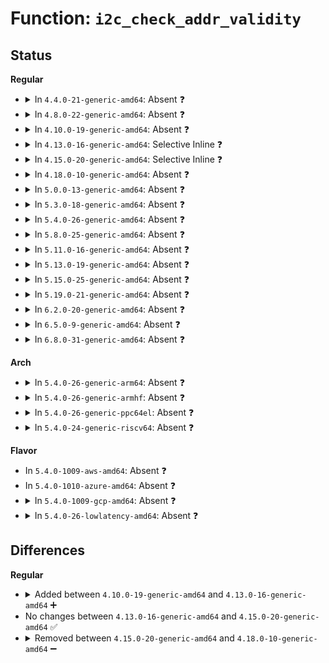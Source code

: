 # Function: <code>i2c_check_addr_validity</code>

## Status
<b>Regular</b>
<ul>
<li>
<details>
<summary>In <code>4.4.0-21-generic-amd64</code>: Absent ❓</summary>

```json
{
  "name": "i2c_check_addr_validity",
  "collision_type": "Unique Static",
  "inline_type": "Full",
  "funcs": [
    {
      "addr": 18446744071585646144,
      "name": "i2c_check_addr_validity",
      "external": false,
      "loc": "drivers/i2c/i2c-core.c:871",
      "file": "drivers/i2c/i2c-core.c",
      "inline": "not declared, inlined",
      "caller_inline": [
        "drivers/i2c/i2c-core.c:i2c_new_device"
      ],
      "caller_func": []
    }
  ],
  "symbols": []
}
```
</details>
</li>
<li>
<details>
<summary>In <code>4.8.0-22-generic-amd64</code>: Absent ❓</summary>

```json
{
  "name": "i2c_check_addr_validity",
  "collision_type": "Unique Static",
  "inline_type": "Full",
  "funcs": [
    {
      "addr": 18446744071586042640,
      "name": "i2c_check_addr_validity",
      "external": false,
      "loc": "drivers/i2c/i2c-core.c:1004",
      "file": "drivers/i2c/i2c-core.c",
      "inline": "not declared, inlined",
      "caller_inline": [
        "drivers/i2c/i2c-core.c:i2c_new_device"
      ],
      "caller_func": []
    }
  ],
  "symbols": []
}
```
</details>
</li>
<li>
<details>
<summary>In <code>4.10.0-19-generic-amd64</code>: Absent ❓</summary>

```json
{
  "name": "i2c_check_addr_validity",
  "collision_type": "Unique Static",
  "inline_type": "Full",
  "funcs": [
    {
      "addr": 18446744071586240144,
      "name": "i2c_check_addr_validity",
      "external": false,
      "loc": "drivers/i2c/i2c-core.c:1141",
      "file": "drivers/i2c/i2c-core.c",
      "inline": "not declared, inlined",
      "caller_inline": [
        "drivers/i2c/i2c-core.c:i2c_new_device"
      ],
      "caller_func": []
    }
  ],
  "symbols": []
}
```
</details>
</li>
<li>
<details>
<summary>In <code>4.13.0-16-generic-amd64</code>: Selective Inline ❓</summary>

```c
int i2c_check_addr_validity(unsigned int addr, short unsigned int flags)
```

```json
{
  "name": "i2c_check_addr_validity",
  "collision_type": "Unique Global",
  "inline_type": "Selective",
  "funcs": [
    {
      "addr": 18446744071586319109,
      "name": "i2c_check_addr_validity",
      "external": true,
      "loc": "drivers/i2c/i2c-core-base.c:543",
      "file": "drivers/i2c/i2c-core-base.c",
      "inline": "not declared, inlined",
      "caller_inline": [
        "drivers/i2c/i2c-core-base.c:i2c_new_device"
      ],
      "caller_func": []
    }
  ],
  "symbols": [
    {
      "addr": 18446744071586323872,
      "name": "i2c_check_addr_validity",
      "section": ".text",
      "bind": "STB_GLOBAL",
      "size": 44
    }
  ]
}
```
</details>
</li>
<li>
<details>
<summary>In <code>4.15.0-20-generic-amd64</code>: Selective Inline ❓</summary>

```c
int i2c_check_addr_validity(unsigned int addr, short unsigned int flags)
```

```json
{
  "name": "i2c_check_addr_validity",
  "collision_type": "Unique Global",
  "inline_type": "Selective",
  "funcs": [
    {
      "addr": 18446744071586782805,
      "name": "i2c_check_addr_validity",
      "external": true,
      "loc": "drivers/i2c/i2c-core-base.c:548",
      "file": "drivers/i2c/i2c-core-base.c",
      "inline": "not declared, inlined",
      "caller_inline": [
        "drivers/i2c/i2c-core-base.c:i2c_new_device"
      ],
      "caller_func": []
    }
  ],
  "symbols": [
    {
      "addr": 18446744071586787792,
      "name": "i2c_check_addr_validity",
      "section": ".text",
      "bind": "STB_GLOBAL",
      "size": 44
    }
  ]
}
```
</details>
</li>
<li>
<details>
<summary>In <code>4.18.0-10-generic-amd64</code>: Absent ❓</summary>

```json
{
  "name": "i2c_check_addr_validity",
  "collision_type": "Unique Static",
  "inline_type": "Full",
  "funcs": [
    {
      "addr": 18446744071587055703,
      "name": "i2c_check_addr_validity",
      "external": false,
      "loc": "drivers/i2c/i2c-core-base.c:529",
      "file": "drivers/i2c/i2c-core-base.c",
      "inline": "not declared, inlined",
      "caller_inline": [
        "drivers/i2c/i2c-core-base.c:i2c_new_device"
      ],
      "caller_func": []
    }
  ],
  "symbols": []
}
```
</details>
</li>
<li>
<details>
<summary>In <code>5.0.0-13-generic-amd64</code>: Absent ❓</summary>

```json
{
  "name": "i2c_check_addr_validity",
  "collision_type": "Unique Static",
  "inline_type": "Full",
  "funcs": [
    {
      "addr": 18446744071587215799,
      "name": "i2c_check_addr_validity",
      "external": false,
      "loc": "drivers/i2c/i2c-core-base.c:541",
      "file": "drivers/i2c/i2c-core-base.c",
      "inline": "not declared, inlined",
      "caller_inline": [
        "drivers/i2c/i2c-core-base.c:i2c_new_device"
      ],
      "caller_func": []
    }
  ],
  "symbols": []
}
```
</details>
</li>
<li>
<details>
<summary>In <code>5.3.0-18-generic-amd64</code>: Absent ❓</summary>

```json
{
  "name": "i2c_check_addr_validity",
  "collision_type": "Unique Static",
  "inline_type": "Full",
  "funcs": [
    {
      "addr": 18446744071587482158,
      "name": "i2c_check_addr_validity",
      "external": false,
      "loc": "drivers/i2c/i2c-core-base.c:539",
      "file": "drivers/i2c/i2c-core-base.c",
      "inline": "not declared, inlined",
      "caller_inline": [
        "drivers/i2c/i2c-core-base.c:i2c_new_client_device"
      ],
      "caller_func": []
    }
  ],
  "symbols": []
}
```
</details>
</li>
<li>
<details>
<summary>In <code>5.4.0-26-generic-amd64</code>: Absent ❓</summary>

```json
{
  "name": "i2c_check_addr_validity",
  "collision_type": "Unique Static",
  "inline_type": "Full",
  "funcs": [
    {
      "addr": 18446744071587685422,
      "name": "i2c_check_addr_validity",
      "external": false,
      "loc": "drivers/i2c/i2c-core-base.c:544",
      "file": "drivers/i2c/i2c-core-base.c",
      "inline": "not declared, inlined",
      "caller_inline": [
        "drivers/i2c/i2c-core-base.c:i2c_new_client_device"
      ],
      "caller_func": []
    }
  ],
  "symbols": []
}
```
</details>
</li>
<li>
<details>
<summary>In <code>5.8.0-25-generic-amd64</code>: Absent ❓</summary>

```json
{
  "name": "i2c_check_addr_validity",
  "collision_type": "Unique Static",
  "inline_type": "Full",
  "funcs": [
    {
      "addr": 18446744071588553246,
      "name": "i2c_check_addr_validity",
      "external": false,
      "loc": "drivers/i2c/i2c-core-base.c:554",
      "file": "drivers/i2c/i2c-core-base.c",
      "inline": "not declared, inlined",
      "caller_inline": [
        "drivers/i2c/i2c-core-base.c:i2c_new_client_device"
      ],
      "caller_func": []
    }
  ],
  "symbols": []
}
```
</details>
</li>
<li>
<details>
<summary>In <code>5.11.0-16-generic-amd64</code>: Absent ❓</summary>

```json
{
  "name": "i2c_check_addr_validity",
  "collision_type": "Unique Static",
  "inline_type": "Full",
  "funcs": [
    {
      "addr": 18446744071588578685,
      "name": "i2c_check_addr_validity",
      "external": false,
      "loc": "drivers/i2c/i2c-core-base.c:682",
      "file": "drivers/i2c/i2c-core-base.c",
      "inline": "not declared, inlined",
      "caller_inline": [
        "drivers/i2c/i2c-core-base.c:i2c_new_client_device"
      ],
      "caller_func": []
    }
  ],
  "symbols": []
}
```
</details>
</li>
<li>
<details>
<summary>In <code>5.13.0-19-generic-amd64</code>: Absent ❓</summary>

```json
{
  "name": "i2c_check_addr_validity",
  "collision_type": "Unique Static",
  "inline_type": "Full",
  "funcs": [
    {
      "addr": 18446744071588462317,
      "name": "i2c_check_addr_validity",
      "external": false,
      "loc": "drivers/i2c/i2c-core-base.c:726",
      "file": "drivers/i2c/i2c-core-base.c",
      "inline": "not declared, inlined",
      "caller_inline": [
        "drivers/i2c/i2c-core-base.c:i2c_new_client_device"
      ],
      "caller_func": []
    }
  ],
  "symbols": []
}
```
</details>
</li>
<li>
<details>
<summary>In <code>5.15.0-25-generic-amd64</code>: Absent ❓</summary>

```json
{
  "name": "i2c_check_addr_validity",
  "collision_type": "Unique Static",
  "inline_type": "Full",
  "funcs": [
    {
      "addr": 18446744071589130413,
      "name": "i2c_check_addr_validity",
      "external": false,
      "loc": "drivers/i2c/i2c-core-base.c:727",
      "file": "drivers/i2c/i2c-core-base.c",
      "inline": "not declared, inlined",
      "caller_inline": [
        "drivers/i2c/i2c-core-base.c:i2c_new_client_device"
      ],
      "caller_func": []
    }
  ],
  "symbols": []
}
```
</details>
</li>
<li>
<details>
<summary>In <code>5.19.0-21-generic-amd64</code>: Absent ❓</summary>

```json
{
  "name": "i2c_check_addr_validity",
  "collision_type": "Unique Static",
  "inline_type": "Full",
  "funcs": [
    {
      "addr": 18446744071590579800,
      "name": "i2c_check_addr_validity",
      "external": false,
      "loc": "drivers/i2c/i2c-core-base.c:728",
      "file": "drivers/i2c/i2c-core-base.c",
      "inline": "not declared, inlined",
      "caller_inline": [
        "drivers/i2c/i2c-core-base.c:i2c_new_client_device"
      ],
      "caller_func": []
    }
  ],
  "symbols": []
}
```
</details>
</li>
<li>
<details>
<summary>In <code>6.2.0-20-generic-amd64</code>: Absent ❓</summary>

```json
{
  "name": "i2c_check_addr_validity",
  "collision_type": "Unique Static",
  "inline_type": "Full",
  "funcs": [
    {
      "addr": 18446744071592237011,
      "name": "i2c_check_addr_validity",
      "external": false,
      "loc": "drivers/i2c/i2c-core-base.c:729",
      "file": "drivers/i2c/i2c-core-base.c",
      "inline": "not declared, inlined",
      "caller_inline": [
        "drivers/i2c/i2c-core-base.c:i2c_new_client_device"
      ],
      "caller_func": []
    }
  ],
  "symbols": []
}
```
</details>
</li>
<li>
<details>
<summary>In <code>6.5.0-9-generic-amd64</code>: Absent ❓</summary>

```json
{
  "name": "i2c_check_addr_validity",
  "collision_type": "Unique Static",
  "inline_type": "Full",
  "funcs": [
    {
      "addr": 18446744071592662115,
      "name": "i2c_check_addr_validity",
      "external": false,
      "loc": "drivers/i2c/i2c-core-base.c:744",
      "file": "drivers/i2c/i2c-core-base.c",
      "inline": "not declared, inlined",
      "caller_inline": [
        "drivers/i2c/i2c-core-base.c:i2c_new_client_device"
      ],
      "caller_func": []
    }
  ],
  "symbols": []
}
```
</details>
</li>
<li>
<details>
<summary>In <code>6.8.0-31-generic-amd64</code>: Absent ❓</summary>

```json
{
  "name": "i2c_check_addr_validity",
  "collision_type": "Unique Static",
  "inline_type": "Full",
  "funcs": [
    {
      "addr": 18446744071593407362,
      "name": "i2c_check_addr_validity",
      "external": false,
      "loc": "drivers/i2c/i2c-core-base.c:747",
      "file": "drivers/i2c/i2c-core-base.c",
      "inline": "not declared, inlined",
      "caller_inline": [
        "drivers/i2c/i2c-core-base.c:i2c_new_client_device"
      ],
      "caller_func": []
    }
  ],
  "symbols": []
}
```
</details>
</li>
</ul>
<b>Arch</b>
<ul>
<li>
<details>
<summary>In <code>5.4.0-26-generic-arm64</code>: Absent ❓</summary>

```json
{
  "name": "i2c_check_addr_validity",
  "collision_type": "Unique Static",
  "inline_type": "Full",
  "funcs": [
    {
      "addr": 18446603336500845296,
      "name": "i2c_check_addr_validity",
      "external": false,
      "loc": "drivers/i2c/i2c-core-base.c:544",
      "file": "drivers/i2c/i2c-core-base.c",
      "inline": "not declared, inlined",
      "caller_inline": [
        "drivers/i2c/i2c-core-base.c:i2c_new_client_device"
      ],
      "caller_func": []
    }
  ],
  "symbols": []
}
```
</details>
</li>
<li>
<details>
<summary>In <code>5.4.0-26-generic-armhf</code>: Absent ❓</summary>

```json
{
  "name": "i2c_check_addr_validity",
  "collision_type": "Unique Static",
  "inline_type": "Full",
  "funcs": [
    {
      "addr": 3233362436,
      "name": "i2c_check_addr_validity",
      "external": false,
      "loc": "drivers/i2c/i2c-core-base.c:544",
      "file": "drivers/i2c/i2c-core-base.c",
      "inline": "not declared, inlined",
      "caller_inline": [
        "drivers/i2c/i2c-core-base.c:i2c_new_client_device"
      ],
      "caller_func": []
    }
  ],
  "symbols": []
}
```
</details>
</li>
<li>
<details>
<summary>In <code>5.4.0-26-generic-ppc64el</code>: Absent ❓</summary>

```json
{
  "name": "i2c_check_addr_validity",
  "collision_type": "Unique Static",
  "inline_type": "Full",
  "funcs": [
    {
      "addr": 13835058055294308364,
      "name": "i2c_check_addr_validity",
      "external": false,
      "loc": "drivers/i2c/i2c-core-base.c:544",
      "file": "drivers/i2c/i2c-core-base.c",
      "inline": "not declared, inlined",
      "caller_inline": [
        "drivers/i2c/i2c-core-base.c:i2c_new_client_device"
      ],
      "caller_func": []
    }
  ],
  "symbols": []
}
```
</details>
</li>
<li>
<details>
<summary>In <code>5.4.0-24-generic-riscv64</code>: Absent ❓</summary>

```json
{
  "name": "i2c_check_addr_validity",
  "collision_type": "Unique Static",
  "inline_type": "Full",
  "funcs": [
    {
      "addr": 18446743936277649626,
      "name": "i2c_check_addr_validity",
      "external": false,
      "loc": "drivers/i2c/i2c-core-base.c:544",
      "file": "drivers/i2c/i2c-core-base.c",
      "inline": "not declared, inlined",
      "caller_inline": [
        "drivers/i2c/i2c-core-base.c:i2c_new_client_device"
      ],
      "caller_func": []
    }
  ],
  "symbols": []
}
```
</details>
</li>
</ul>
<b>Flavor</b>
<ul>
<li>
In <code>5.4.0-1009-aws-amd64</code>: Absent ❓
</li>
<li>
In <code>5.4.0-1010-azure-amd64</code>: Absent ❓
</li>
<li>
<details>
<summary>In <code>5.4.0-1009-gcp-amd64</code>: Absent ❓</summary>

```json
{
  "name": "i2c_check_addr_validity",
  "collision_type": "Unique Static",
  "inline_type": "Full",
  "funcs": [
    {
      "addr": 18446744071587636670,
      "name": "i2c_check_addr_validity",
      "external": false,
      "loc": "drivers/i2c/i2c-core-base.c:544",
      "file": "drivers/i2c/i2c-core-base.c",
      "inline": "not declared, inlined",
      "caller_inline": [
        "drivers/i2c/i2c-core-base.c:i2c_new_client_device"
      ],
      "caller_func": []
    }
  ],
  "symbols": []
}
```
</details>
</li>
<li>
<details>
<summary>In <code>5.4.0-26-lowlatency-amd64</code>: Absent ❓</summary>

```json
{
  "name": "i2c_check_addr_validity",
  "collision_type": "Unique Static",
  "inline_type": "Full",
  "funcs": [
    {
      "addr": 18446744071587747870,
      "name": "i2c_check_addr_validity",
      "external": false,
      "loc": "drivers/i2c/i2c-core-base.c:544",
      "file": "drivers/i2c/i2c-core-base.c",
      "inline": "not declared, inlined",
      "caller_inline": [
        "drivers/i2c/i2c-core-base.c:i2c_new_client_device"
      ],
      "caller_func": []
    }
  ],
  "symbols": []
}
```
</details>
</li>
</ul>

## Differences
<b>Regular</b>
<ul>
<li>
<details>
<summary>Added between <code>4.10.0-19-generic-amd64</code> and <code>4.13.0-16-generic-amd64</code> ➕</summary>

```c
int i2c_check_addr_validity(unsigned int addr, short unsigned int flags)
```
</details>
</li>
<li>
No changes between <code>4.13.0-16-generic-amd64</code> and <code>4.15.0-20-generic-amd64</code> ✅
</li>
<li>
<details>
<summary>Removed between <code>4.15.0-20-generic-amd64</code> and <code>4.18.0-10-generic-amd64</code> ➖</summary>

```c
int i2c_check_addr_validity(unsigned int addr, short unsigned int flags)
```
</details>
</li>
</ul>

